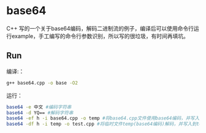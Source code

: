 # base64

C++ 写的一个关于base64编码，解码二进制流的例子，编译后可以使用命令行运行example，手工编写的命令行参数识别，所以写的很垃圾，有时间再填坑。

## Run
编译:：
```bash
g++ base64.cpp -o base -O2
```
运行：
```bash
base64 -e 中文 #编码字符串
base64 -d YQ== #解码字符串
base64 -ef h -i base64.cpp -o temp #将base64.cpp文件使用base64编码，并写入到临时文件temp
base64 -df h -i temp -o test.cpp #将临时文件temp(base64编码)解码，并写入到test.cpp
```